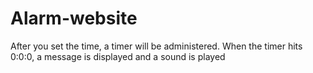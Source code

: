 # Alarm-website
After you set the time, a timer will be administered. When the timer hits 0:0:0, a message is displayed and a sound is played
